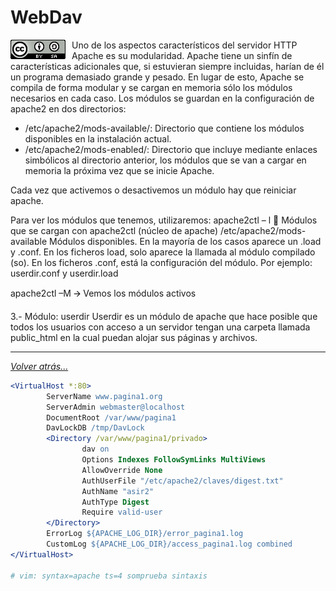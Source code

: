 # WebDav

<img src="/imagenes/MI-LICENCIA88x31.png" style="float: left; margin-right: 10px;" />

Uno de los aspectos característicos del servidor HTTP Apache es su modularidad.
Apache tiene un sinfín de características adicionales que, si estuvieran siempre incluidas, harían de él un programa demasiado grande y pesado. En lugar de esto, Apache se compila de forma modular y se cargan en memoria sólo los módulos necesarios en cada caso.
Los módulos se guardan en la configuración de apache2 en dos directorios:
- /etc/apache2/mods-available/: Directorio que contiene los módulos disponibles en la instalación actual.
- /etc/apache2/mods-enabled/: Directorio que incluye mediante enlaces simbólicos al directorio anterior, los módulos que se van a cargar en memoria la próxima vez que se inicie Apache.

Cada vez que activemos o desactivemos un módulo hay que reiniciar apache.

Para ver los módulos que tenemos, utilizaremos:
apache2ctl – l  Módulos que se cargan con apache2ctl (núcleo de apache)
/etc/apache2/mods-available   Módulos disponibles. En la mayoría de los casos aparece un .load y .conf.
En los ficheros load, solo aparece la llamada al módulo compilado (so).
En los ficheros .conf, está la configuración del módulo.
Por ejemplo: userdir.conf y userdir.load

apache2ctl –M 🡪 Vemos los módulos activos

3.- Módulo: userdir
Userdir es un módulo de apache que hace posible que todos los usuarios con acceso a un servidor tengan una carpeta llamada public_html en la cual puedan alojar sus páginas y archivos.

__________________________
*[Volver atrás...](/README.md)*


```apache
<VirtualHost *:80>
        ServerName www.pagina1.org
        ServerAdmin webmaster@localhost
        DocumentRoot /var/www/pagina1
        DavLockDB /tmp/DavLock
        <Directory /var/www/pagina1/privado>
                dav on
                Options Indexes FollowSymLinks MultiViews
                AllowOverride None
                AuthUserFile "/etc/apache2/claves/digest.txt"
                AuthName "asir2"
                AuthType Digest
                Require valid-user
        </Directory>
        ErrorLog ${APACHE_LOG_DIR}/error_pagina1.log
        CustomLog ${APACHE_LOG_DIR}/access_pagina1.log combined
</VirtualHost>

# vim: syntax=apache ts=4 somprueba sintaxis
```